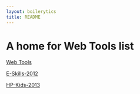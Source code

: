 ```yaml
---
layout: boilerytics
title: README
---
```


# A home for Web Tools list

[Web Tools](http://newtrin0.github.io/WebTools/webtools.html)

[E-Skills-2012](http://newtrin0.github.io/E-Skills-2012/)

[HP-Kids-2013](http://newtrin0.github.io/HP-Kids-2013/)
